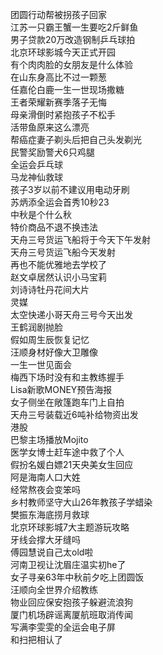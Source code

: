 团圆行动帮被拐孩子回家  
江苏一只霸王蟹一生要吃2斤鲜鱼  
男子贷款20万改造钢制乒乓球拍  
北京环球影城今天正式开园  
有个肉肉脸的女朋友是什么体验  
在山东身高比不过一颗葱  
任嘉伦白鹿一生一世现场撒糖  
王者荣耀新赛季落子无悔  
母亲滑倒时紧抱孩子不松手  
活带鱼原来这么漂亮  
帮癌症妻子剃头后把自己头发剃光  
民警奖励警犬6只鸡腿  
全运会乒乓球  
马龙神仙救球  
孩子3岁以前不建议用电动牙刷  
苏炳添全运会首秀10秒23  
中秋是个什么秋  
特价商品不退不换违法  
天舟三号货运飞船将于今天下午发射  
天舟三号货运飞船今天发射  
再也不能优雅地去学校了  
赵文卓居然认识小马宝莉  
刘诗诗牡丹花间大片  
灵媒  
太空快递小哥天舟三号今天出发  
王鹤润剧抛脸  
假如周生辰恢复记忆  
汪顺身材好像大卫雕像  
一生一世见面会  
梅西下场时没有和主教练握手  
Lisa新歌MONEY预告海报  
女子侧坐在敞篷跑车门上自拍  
天舟三号装载近6吨补给物资出发  
港股  
巴黎主场播放Mojito  
医学女博士赶车途中救了个人  
假扮名媛白嫖21天央美女生回应  
阿是海南人口大姓  
经常熬夜会变笨吗  
乡村教师坚守大山26年教孩子学蜡染  
樊振东海底捞月救球  
北京环球影城7大主题游玩攻略  
牙线会撑大牙缝吗  
傅园慧说自己太old啦  
河南卫视让沈眉庄温实初he了  
女子寻亲63年中秋前夕吃上团圆饭  
汪顺向全世界介绍教练  
物业回应保安抱孩子躲避流浪狗  
厦门机场辟谣离厦航班取消传闻  
写满李雯雯的全运会电子屏  
和扫把相认了  
